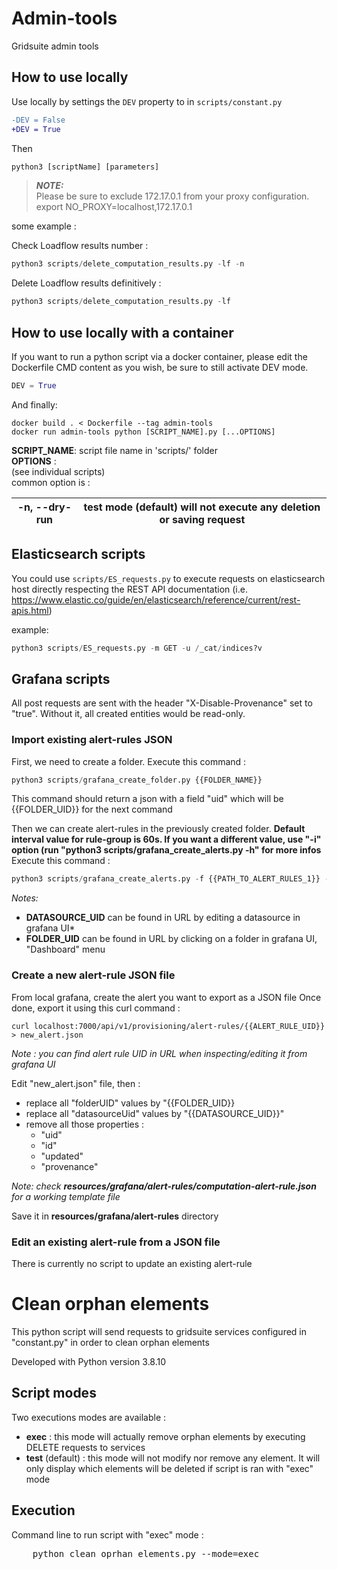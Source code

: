 # Admin-tools
Gridsuite admin tools


## How to use locally
Use locally by settings the `DEV` property to in `scripts/constant.py`
```diff
-DEV = False
+DEV = True
```

Then

```py
python3 [scriptName] [parameters]
```

> **_NOTE:_**  
> Please be sure to exclude 172.17.0.1 from your proxy configuration.    
> export NO_PROXY=localhost,172.17.0.1

some example :

Check Loadflow results number :
```py
python3 scripts/delete_computation_results.py -lf -n
```

Delete Loadflow results definitively :
```py
python3 scripts/delete_computation_results.py -lf
```

## How to use locally with a container

If you want to run a python script via a docker container, please edit the Dockerfile CMD content as you wish, be sure to still activate DEV mode. 

```py
DEV = True
```
And finally:
```docker
docker build . < Dockerfile --tag admin-tools
docker run admin-tools python [SCRIPT_NAME].py [...OPTIONS]
```
**SCRIPT_NAME**: script file name in 'scripts/' folder    
**OPTIONS** :    
    (see individual scripts)    
    common option is :    
    
| -n, --dry-run  | test mode (default) will not execute any deletion or saving request |
| -------------- | ------------------------------------------------------------------- |

## Elasticsearch scripts

You could use `scripts/ES_requests.py` to execute requests on elasticsearch host directly
respecting the REST API documentation (i.e. https://www.elastic.co/guide/en/elasticsearch/reference/current/rest-apis.html)

example:
```py
python3 scripts/ES_requests.py -m GET -u /_cat/indices?v
```

## Grafana scripts
All post requests are sent with the header "X-Disable-Provenance" set to "true". Without it, all created entities would be read-only.
### Import existing alert-rules JSON
First, we need to create a folder.
Execute this command :
```py
python3 scripts/grafana_create_folder.py {{FOLDER_NAME}}
```

This command should return a json with a field "uid" which will be {{FOLDER_UID}} for the next command

Then we can create alert-rules in the previously created folder.
**Default interval value for rule-group is 60s. If you want a different value, use "-i" option (run "python3 scripts/grafana_create_alerts.py -h" for more infos**
Execute this command :
```py
python3 scripts/grafana_create_alerts.py -f {{PATH_TO_ALERT_RULES_1}} -f {{PATH_TO_ALERT_RULES_2}} -d {{DATASOURCE_UID}} -p {{FOLDER_UID}}
```

*Notes:*
- **DATASOURCE_UID** can be found in URL by editing a datasource in grafana UI*
- **FOLDER_UID** can be found in URL by clicking on a folder in grafana UI, "Dashboard" menu

### Create a new alert-rule JSON file
From local grafana, create the alert you want to export as a JSON file
Once done, export it using this curl command :
```
curl localhost:7000/api/v1/provisioning/alert-rules/{{ALERT_RULE_UID}} > new_alert.json
```
*Note : you can find alert rule UID in URL when inspecting/editing it from grafana UI*

Edit "new_alert.json" file, then :
- replace all "folderUID" values by "{{FOLDER_UID}}
- replace all "datasourceUid" values by "{{DATASOURCE_UID}}"
- remove all those properties :
    - "uid"
    - "id"
    - "updated"
    - "provenance"

*Note: check **resources/grafana/alert-rules/computation-alert-rule.json** for a working template file*

Save it in **resources/grafana/alert-rules** directory

### Edit an existing alert-rule from a JSON file
There is currently no script to update an existing alert-rule

# Clean orphan elements
This python script will send requests to gridsuite services configured in "constant.py" in order to clean orphan elements

Developed with Python version 3.8.10

## Script modes

Two executions modes are available :
- **exec** : this mode will actually remove orphan elements by executing DELETE requests to services
- **test** (default) : this mode will not modify nor remove any element. It will only display which elements will be deleted if script is ran with "exec" mode

## Execution

Command line to run script with "exec" mode :
<pre>
    python clean_oprhan_elements.py --mode=exec
</pre>